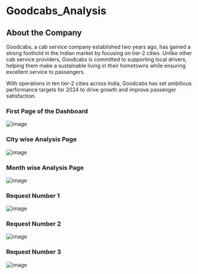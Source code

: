 <H1>Goodcabs_Analysis</H1>

<H2>About the Company</H2>

Goodcabs, a cab service company established two years ago, has gained a strong foothold in the Indian market by focusing on tier-2 cities. Unlike other cab service providers, Goodcabs is committed to supporting local drivers, helping them make a sustainable living in their hometowns while ensuring excellent service to passengers. 

With operations in ten tier-2 cities across India, Goodcabs has set ambitious performance targets for 2024 to drive growth and improve passenger satisfaction.

<H3>First Page of the Dashboard</H3>

![image](https://github.com/user-attachments/assets/aef164de-dc26-4b42-9a8c-5382d72e67ff)

<H3>City wise Analysis Page</H3>

![image](https://github.com/user-attachments/assets/2526d1b3-eaa0-4490-84da-1ab598257188)

<H3>Month wise Analysis Page</H3>

![image](https://github.com/user-attachments/assets/d4edb462-8550-436c-9e3b-982db83eb928)

<H3>Request Number 1 </H3>

![image](https://github.com/user-attachments/assets/ec1b3857-6a22-4e75-81a3-eb800d26ee54)

<H3>Request Number 2 </H3>

![image](https://github.com/user-attachments/assets/6e5e0395-2d10-429f-9396-524c77edf46f)

<H3>Request Number 3 </H3>

![image](https://github.com/user-attachments/assets/c0bb26c3-0914-40d7-9361-de033e23dad7)

